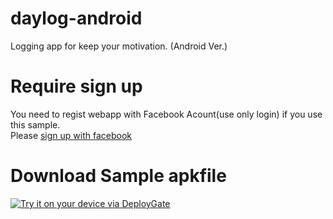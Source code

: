 daylog-android
==============

Logging app for keep your motivation. (Android Ver.)  

# Require sign up
You need to regist webapp with Facebook Acount(use only login) if you use this sample.  
Please [sign up with facebook](http://daylog-heroku.herokuapp.com/auth/facebook)  

# Download Sample apkfile
[<img src="https://dply.me/qjdy1a/button/large" alt="Try it on your device via DeployGate">](https://dply.me/qjdy1a#install)
